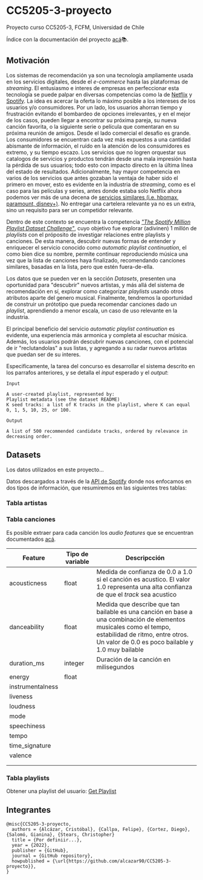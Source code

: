 # CC5205-3-proyecto

Proyecto curso CC5205-3, FCFM, Universidad de Chile

Índice con la documentación del proyecto [acá](https://github.com/alcazar90/CC5205-3-proyecto/tree/main/doc)📚.


## Motivación

Los sistemas de recomendación ya son una tecnología ampliamente usada en los 
servicios digitales, desde el _e-commerce_ hasta las plataformas de _streaming_.
El entusiasmo e interes de empresas en perfeccionar esta tecnología se puede
palpar en diversas competencias como la de [Netflix](https://en.wikipedia.org/wiki/Netflix_Prize) y 
[Spotify](hhttps://www.aicrowd.com/challenges/spotify-million-playlist-dataset-challenge).
La idea es acercar la oferta lo máximo posible a los intereses de los usuarios
y/o consumidores. Por un lado, los usuarios ahorran tiempo y frustración evitando
el bombardeo de opciones irrelevantes, y en el mejor de los casos, pueden llegar
a encontrar su próxima pareja, su nueva canción favorita, o la siguiente serie o
película que comentaran en su próxima reunión de amigos. 
Desde el lado comercial el desafio es grande. Los consumidores se encuentran
cada vez más expuestos a una cantidad abismante de información, el ruído en la
atención de los consumidores es extremo, y su tiempo escazo. Los servicios que no
logren orquestar sus catalogos de servicios y productos tendrán desde una mala
impresión hasta la pérdida de sus usuarios; todo esto con impacto
directo en la última línea del estado de resultados. Adicionalmente, hay mayor
competencia en varios de los servicios que antes gozaban la ventaja de haber sido
el primero en mover, esto es evidente en la industria  de _streaming_, 
como es el caso para las películas y series, antes donde estaba solo Netflix ahora
podemos ver más de una decena de [servicios similares (i.e. hbomax, paramount,
disney+)](https://www.wired.com/gallery/best-streaming-services/).
No entregar una cartelera relevante ya no es un extra, sino un requisito para 
ser un competidor relevante.

Dentro de este contexto se encuentra la competencia [_"The Spotify Million Playlist
Dataset Challenge"_](https://www.aicrowd.com/challenges/spotify-million-playlist-dataset-challenge),
cuyo objetivo fue explorar (adivinen) 1 millón de _playlists_ con el próposito
de investigar relaciones entre playlists y canciones. De esta manera, descubrir
nuevas formas de entender y enriquecer el servicio conocido como _automatic playlist continuation_,
el como bien dice su nombre, permite continuar reproduciendo música una vez que
la lista de canciones haya finalizado, recomendando canciones similares,
basadas en la lista, pero que estén fuera-de-ella.

Los datos que se pueden ver en la sección _Datasets_, presenten una oportunidad 
para "descubrir" nuevos artistas, y más allá del sistema de recomendación en sí,
explorar como categorizar _playlists_ usando otros atributos aparte del genero musical.
Finalmente, tendremos la oportunidad de construir un prótotipo que pueda 
recomendar canciones dado un _playlist_, aprendiendo a menor escala, un caso de
uso relevante en la industria.

El principal beneficio del servicio _automatic playlist continuation_ es evidente,
una experiencia más armonica y completa al escuchar música. Además, los usuarios
podrán descubrir nuevas canciones, con el potencial de ir "reclutandolas" a sus
listas, y agregando a su radar nuevos artistas que puedan ser de su interes.

Especificamente, la tarea del concurso es desarrollar el sistema descrito
en los parrafos anteriores, y se detalla el _input_ esperado y el _output_:

```
Input

A user-created playlist, represented by:
Playlist metadata (see the dataset README)
K seed tracks: a list of K tracks in the playlist, where K can equal 0, 1, 5, 10, 25, or 100.

Output

A list of 500 recommended candidate tracks, ordered by relevance in decreasing order.

```


## Datasets

Los datos utilizados en este proyecto...

Datos descargados a través de la [API de Spotify](https://developer.spotify.com)
donde nos enfocamos en dos tipos de información, que resumiremos en las
siguientes tres tablas:

### Tabla artistas


### Tabla canciones

Es posible extraer para cada canción los _audio features_ que se encuentran
documentados [acá](https://developer.spotify.com/documentation/web-api/reference/#/operations/get-several-audio-features).

| Feature  | Tipo de variable | Descripcción  |
|----------|------------------|---------------|
| acousticness   | float  | Medida de confianza de 0.0 a 1.0 si el canción es acustico. El valor 1.0 representa una alta confianza de que el _track_ sea acustico |
| danceability  | float   | Medida que describe que tan bailable es una canción en base a una combinación de elementos musicales como el tempo, estabilidad de ritmo, entre otros. Un valor de 0.0 es poco bailable y 1.0 muy bailable  |
| duration_ms  | integer  | Duración de la canción en milisegundos  |
| energy  | float  |   |
| instrumentalness  |   |   |
| liveness|   |   |
| loudness  |   |   |
| mode  |   |   |
| speechiness  |   |   |
| tempo  |   |   |
| time_signature  |   |   |
| valence |   |   |
|   |   |   |
|   |   |   |


### Tabla playlists

Obtener una playlist del usuario: [Get Playlist](https://developer.spotify.com/documentation/web-api/reference/#/operations/get-playlist)


## Integrantes

```
@misc{CC5205-3-proyecto,
  authors = {Alcázar, Cristóbal}, {Callpa, Felipe}, {Cortez, Diego}, {Salomó, Gianina}, {Stears, Christopher}
  title = {Por definiir...},
  year = {2022},
  publisher = {GitHub},
  journal = {GitHub repository},
  howpublished = {\url{https://github.com/alcazar90/CC5205-3-proyecto}},
}
```
